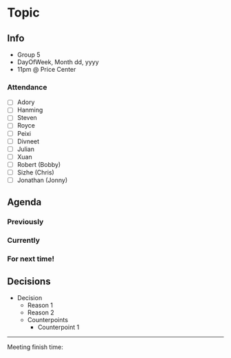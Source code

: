 # Topic

## Info
- Group 5
- DayOfWeek, Month dd, yyyy
- 11pm @ Price Center

### Attendance
- [ ] Adory 
- [ ] Hanming
- [ ] Steven
- [ ] Royce
- [ ] Peixi
- [ ] Divneet
- [ ] Julian
- [ ] Xuan
- [ ] Robert (Bobby)
- [ ] Sizhe (Chris)
- [ ] Jonathan (Jonny)

## Agenda
### Previously

### Currently

### For next time!

## Decisions
- Decision
  - Reason 1
  - Reason 2
  - Counterpoints
    - Counterpoint 1

---
Meeting finish time: